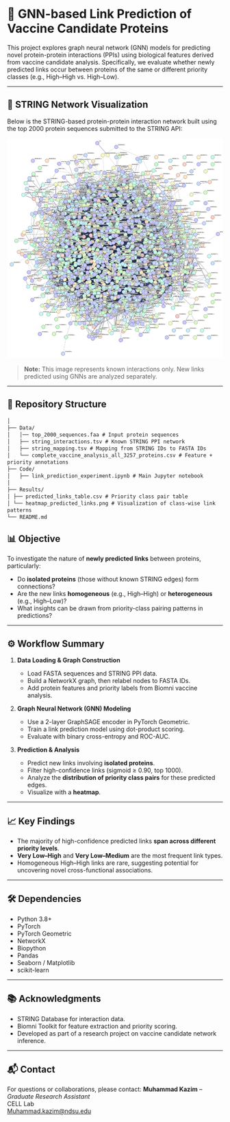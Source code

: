 # 🔗 GNN-based Link Prediction of Vaccine Candidate Proteins

This project explores graph neural network (GNN) models for predicting novel protein-protein interactions (PPIs) using biological features derived from vaccine candidate analysis. Specifically, we evaluate whether newly predicted links occur between proteins of the same or different priority classes (e.g., High–High vs. High–Low).

---

## 🧬 STRING Network Visualization

Below is the STRING-based protein-protein interaction network built using the top 2000 protein sequences submitted to the STRING API:

![STRING PPI Network](string_normal_image.png)

> **Note:** This image represents known interactions only. New links predicted using GNNs are analyzed separately.

---
## 📁 Repository Structure
```
│
├── Data/
│   │── top_2000_sequences.faa # Input protein sequences
│   ├── string_interactions.tsv # Known STRING PPI network
│   ├── string_mapping.tsv # Mapping from STRING IDs to FASTA IDs
│   └── complete_vaccine_analysis_all_3257_proteins.csv # Feature + priority annotations
├── Code/
│   ├── link_prediction_experiment.ipynb # Main Jupyter notebook
│
├── Results/
│ ├── predicted_links_table.csv # Priority class pair table
│ └── heatmap_predicted_links.png # Visualization of class-wise link patterns
└── README.md       
```
## 📊 Objective

To investigate the nature of **newly predicted links** between proteins, particularly:

- Do **isolated proteins** (those without known STRING edges) form connections?
- Are the new links **homogeneous** (e.g., High–High) or **heterogeneous** (e.g., High–Low)?
- What insights can be drawn from priority-class pairing patterns in predictions?

---

## ⚙️ Workflow Summary

1. **Data Loading & Graph Construction**
   - Load FASTA sequences and STRING PPI data.
   - Build a NetworkX graph, then relabel nodes to FASTA IDs.
   - Add protein features and priority labels from Biomni vaccine analysis.

2. **Graph Neural Network (GNN) Modeling**
   - Use a 2-layer GraphSAGE encoder in PyTorch Geometric.
   - Train a link prediction model using dot-product scoring.
   - Evaluate with binary cross-entropy and ROC-AUC.

3. **Prediction & Analysis**
   - Predict new links involving **isolated proteins**.
   - Filter high-confidence links (sigmoid ≥ 0.90, top 1000).
   - Analyze the **distribution of priority class pairs** for these predicted edges.
   - Visualize with a **heatmap**.

---

## 📈 Key Findings

- The majority of high-confidence predicted links **span across different priority levels**.
- **Very Low–High** and **Very Low–Medium** are the most frequent link types.
- Homogeneous High–High links are rare, suggesting potential for uncovering novel cross-functional associations.

---

## 🛠 Dependencies

- Python 3.8+
- PyTorch
- PyTorch Geometric
- NetworkX
- Biopython
- Pandas
- Seaborn / Matplotlib
- scikit-learn

---

## 📚 Acknowledgments

- STRING Database for interaction data.
- Biomni Toolkit for feature extraction and priority scoring.
- Developed as part of a research project on vaccine candidate network inference.

---

## 📬 Contact

For questions or collaborations, please contact:
**Muhammad Kazim** – *Graduate Research Assistant*  
CELL Lab  
Muhammad.kazim@ndsu.edu

